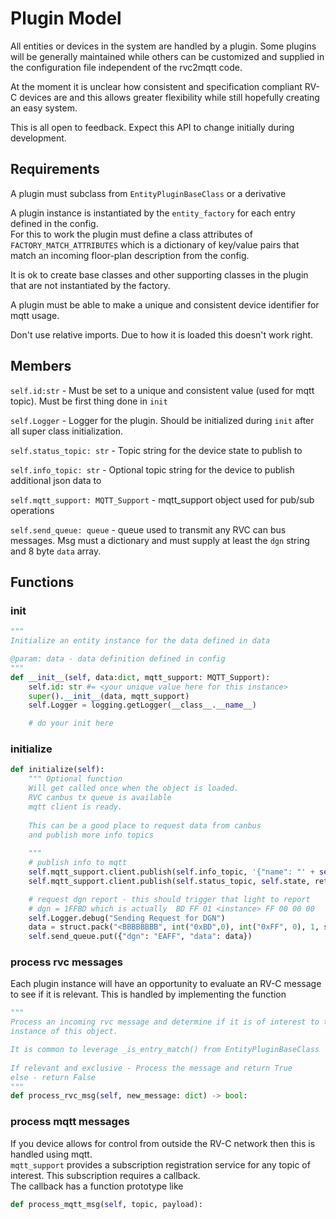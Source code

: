 # Plugin Model

All entities or devices in the system are handled by a plugin. 
Some plugins will be generally maintained while others can be customized and supplied
in the configuration file independent of the rvc2mqtt code.  

At the moment it is unclear how consistent and specification compliant RV-C devices are
and this allows greater flexibility while still hopefully creating an easy system. 

This is all open to feedback.  Expect this API to change initially during development.

## Requirements

A plugin must subclass from `EntityPluginBaseClass` or a derivative

A plugin instance is instantiated by the `entity_factory` for each entry defined in the config.  
For this to work the plugin must define a class attributes of `FACTORY_MATCH_ATTRIBUTES` which
is a dictionary of key/value pairs that match an incoming floor-plan description from the config.

It is ok to create base classes and other supporting classes in the plugin that are not instantiated
by the factory.  

A plugin must be able to make a unique and consistent device identifier for mqtt usage.

Don't use relative imports.  Due to how it is loaded this doesn't work right.

## Members

`self.id:str` - Must be set to a unique and consistent value (used for mqtt topic).  Must be first thing done in `init`

`self.Logger` - Logger for the plugin.  Should be initialized during `init` after all super class initialization.

`self.status_topic: str` - Topic string for the device state to publish to

`self.info_topic: str` - Optional topic string for the device to publish additional json data to

`self.mqtt_support: MQTT_Support` - mqtt_support object used for pub/sub operations

`self.send_queue: queue` - queue used to transmit any RVC can bus messages.  Msg must a dictionary and must supply at least the `dgn` string and 8 byte `data` array.   

## Functions

### init

```python
"""
Initialize an entity instance for the data defined in data

@param: data - data definition defined in config
"""
def __init__(self, data:dict, mqtt_support: MQTT_Support):
    self.id: str #= <your unique value here for this instance>
    super().__init__(data, mqtt_support)
    self.Logger = logging.getLogger(__class__.__name__)

    # do your init here
```

### initialize

```python
def initialize(self):
    """ Optional function 
    Will get called once when the object is loaded.  
    RVC canbus tx queue is available
    mqtt client is ready.  
    
    This can be a good place to request data from canbus
    and publish more info topics
    
    """
    # publish info to mqtt
    self.mqtt_support.client.publish(self.info_topic, '{"name": "' + self.name + '"}', retain=True)
    self.mqtt_support.client.publish(self.status_topic, self.state, retain=True)

    # request dgn report - this should trigger that light to report
    # dgn = 1FFBD which is actually  BD FF 01 <instance> FF 00 00 00
    self.Logger.debug("Sending Request for DGN")
    data = struct.pack("<BBBBBBBB", int("0xBD",0), int("0xFF", 0), 1, self.rvc_instance, 0, 0, 0, 0)
    self.send_queue.put({"dgn": "EAFF", "data": data})
```

### process rvc messages

Each plugin instance will have an opportunity to evaluate an RV-C message
to see if it is relevant.  This is handled by implementing the function

``` python
""" 
Process an incoming rvc message and determine if it is of interest to this
instance of this object.

It is common to leverage _is_entry_match() from EntityPluginBaseClass
        
If relevant and exclusive - Process the message and return True
else - return False
"""
def process_rvc_msg(self, new_message: dict) -> bool:
```

### process mqtt messages

If you device allows for control from outside the RV-C network
then this is handled using mqtt.  
`mqtt_support` provides a subscription registration service for 
any topic of interest.  This subscription requires a callback.  
The callback has a function prototype like

```python
def process_mqtt_msg(self, topic, payload):
```
